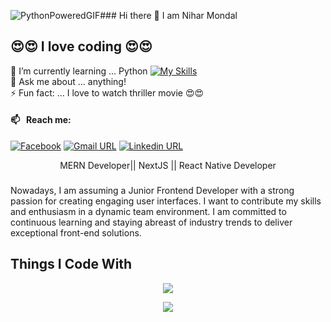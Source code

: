 ![PythonPoweredGIF](https://github.com/NiharMondal/NiharMondal/assets/66631866/1192e87c-fb29-4285-ac82-c5e861677bfe)### Hi there 👋 I am Nihar Mondal
## 😍😍 I love coding 😍😍

🌱 I’m currently learning ... Python [![My Skills](https://skillicons.dev/icons?i=py)](https://skillicons.dev) <br>
💬 Ask me about ... anything!<br>
⚡ Fun fact: ... I love to watch thriller movie 😍😍<br>

#### 📫 &nbsp; Reach me:
[![Facebook](https://img.shields.io/badge/social--badge?style=social&label=Facebook&logo=facebook)](https://www.facebook.com/niharmondal.01/)
[![Gmail URL](https://img.shields.io/badge/social--badge?style=social&label=email&logo=gmail)](mailto:developernihar@gmail.com)
[![Linkedin URL](https://img.shields.io/badge/social--badge?style=social&label=linkedin&logo=linkedin)](https://www.linkedin.com/in/developer-nihar/)

<p align="center"> MERN Developer|| NextJS || React Native Developer</p>

### 

<p align="left">Nowadays, I am assuming a Junior Frontend Developer with a strong passion for creating engaging user interfaces. I want to contribute my skills and enthusiasm in a dynamic team environment. I am committed to continuous learning and staying abreast of industry trends to deliver exceptional front-end solutions.</p>

## Things I Code With
<p align="center">
  <a href="https://skillicons.dev">
    <img src="https://skillicons.dev/icons?i=html,css,tailwind,js,ts,react,nextjs,redux," />
  </a>
</p>
<p align="center">
  <a href="https://skillicons.dev">
    <img src="https://skillicons.dev/icons?i=firebase,nodejs,express,prisma,mongodb,postgres" />
  </a>
</p>
